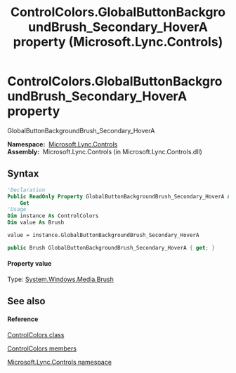 ﻿---
title: ControlColors.GlobalButtonBackgroundBrush_Secondary_HoverA property  (Microsoft.Lync.Controls)
TOCTitle: 'GlobalButtonBackgroundBrush_Secondary_HoverA property '
ms:assetid: P:Microsoft.Lync.Controls.ControlColors.GlobalButtonBackgroundBrush_Secondary_HoverA_DI_3_UC_OCS14MrefLyncWPF
ms:mtpsurl: https://msdn.microsoft.com/en-us/library/microsoft.lync.controls.controlcolors.globalbuttonbackgroundbrush_secondary_hovera_di_3_uc_ocs14mreflyncwpf(v=office.15)
ms:contentKeyID: 48599413
ms.date: 07/28/2014
mtps_version: v=office.15
f1_keywords:
- Microsoft.Lync.Controls.ControlColors.GlobalButtonBackgroundBrush_Secondary_HoverA
dev_langs:
- CSharp
- JScript
- VB
- other
---

# ControlColors.GlobalButtonBackgroundBrush\_Secondary\_HoverA property

GlobalButtonBackgroundBrush\_Secondary\_HoverA

**Namespace:**  [Microsoft.Lync.Controls](microsoft-lync-controls-namespace_1.md)  
**Assembly:**  Microsoft.Lync.Controls (in Microsoft.Lync.Controls.dll)

## Syntax

``` vb
'Declaration
Public ReadOnly Property GlobalButtonBackgroundBrush_Secondary_HoverA As Brush
    Get
'Usage
Dim instance As ControlColors
Dim value As Brush

value = instance.GlobalButtonBackgroundBrush_Secondary_HoverA
```

``` csharp
public Brush GlobalButtonBackgroundBrush_Secondary_HoverA { get; }
```

#### Property value

Type: [System.Windows.Media.Brush](http://msdn2.microsoft.com/en-us/library/ms634880)  

## See also

#### Reference

[ControlColors class](controlcolors-class-microsoft-lync-controls_1.md)

[ControlColors members](controlcolors-members-microsoft-lync-controls_1.md)

[Microsoft.Lync.Controls namespace](microsoft-lync-controls-namespace_1.md)

